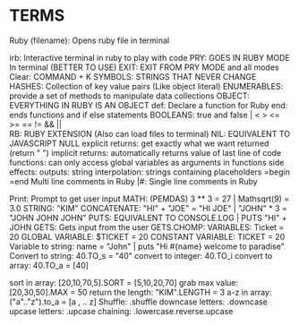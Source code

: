 #   TERMS

Ruby (filename):    Opens ruby file in terminal

irb:                Interactive terminal in ruby to play with code
PRY:                GOES IN RUBY MODE In terminal (BETTER TO USE)
EXIT:               EXIT FROM PRY MODE and all modes
Clear:              COMMAND + K
SYMBOLS:            STRINGS THAT NEVER CHANGE
HASHES:             Collection of key value pairs (Like object literal)
ENUMERABLES:        provide a set of methods to manipulate data collections
OBJECT:             EVERYTHING IN RUBY IS AN OBJECT
def:                Declare a function for Ruby
end:                ends functions and if else statements
BOOLEANS:           true and false | <  >  <=  >=  == !=  &&  ||  
RB:                 RUBY EXTENSION (Also can load files to terminal)
NIL:                EQUIVALENT TO JAVASCRIPT NULL
explicit returns:   get exactly what we want returned (return " ")
implicit returns:   automatically returns value of last line of code
functions:          can only access global variables as arguments in functions
side effects:
outputs:
string interpolation: strings containing placeholders
=begin =end           Multi line comments in Ruby
|#:                   Single line comments in Ruby

Print:                 Prompt to get user input
MATH:                 (PEMDAS) 3 ** 3 = 27 | Mathsqrt(9) = 3.0
STRING:               "KIM"
CONCATENATE:          "HI" + "JOE" = "HI JOE" | "JOHN" * 3 = "JOHN JOHN JOHN"
PUTS:                  EQUIVALENT TO CONSOLE.LOG | PUTS "HI" + JOHN
GETS:                  Gets input from the user
GETS.CHOMP:
VARIABLES:             Ticket = 20
GLOBAL VARIABLE:       $TICKET = 20
CONSTANT VARIABLE:     TICKET = 20
Variable to string:     name = "John" | puts "Hi #{name} welcome to paradise"
Convert to string:                 40.TO_s = "40"
convert to integer:                40.TO_i
convert to array:                  40.TO_a = [40]

sort in array:                    [20,10,70,5].SORT = [5,10,20,70]
grab max value:                   [20,30,50].MAX = 50
return the length:                "KIM".LENGTH = 3
a-z in array:                     ("a".."z").to_a = [a , .. z]
Shuffle:                          .shuffle
downcase letters:                 .downcase
upcase letters:                   .upcase
chaining:                         .lowercase.reverse.upcase
